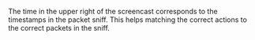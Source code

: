 The time in the upper right of the screencast corresponds to the timestamps in the packet sniff. This helps matching the correct actions to the correct packets in the sniff.
